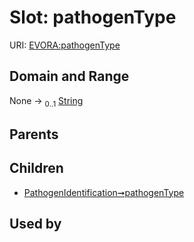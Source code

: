 
# Slot: pathogenType



URI: [EVORA:pathogenType](https://evora-project.eu/pathogenType)


## Domain and Range

None &#8594;  <sub>0..1</sub> [String](types/String.md)

## Parents


## Children

 *  [PathogenIdentification➞pathogenType](PathogenIdentification_pathogenType.md)

## Used by

